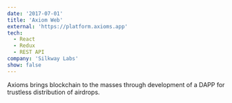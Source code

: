 ```yaml
---
date: '2017-07-01'
title: 'Axiom Web'
external: 'https://platform.axioms.app'
tech:
  - React
  - Redux
  - REST API
company: 'Silkway Labs'
show: false
---
```


Axioms brings blockchain to the masses through development of a DAPP for trustless distribution of airdrops.
